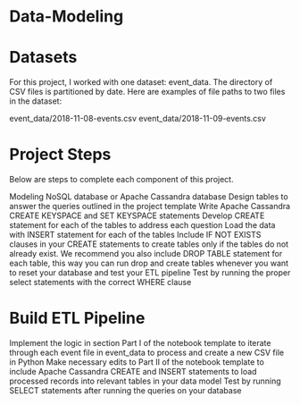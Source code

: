 # Data-Modeling

# Datasets
For this project, I worked with one dataset: event_data. The directory of CSV files is partitioned by date. Here are examples of file paths to two files in the dataset:

event_data/2018-11-08-events.csv
event_data/2018-11-09-events.csv

# Project Steps
Below are steps to complete each component of this project.

Modeling NoSQL database or Apache Cassandra database
Design tables to answer the queries outlined in the project template
Write Apache Cassandra CREATE KEYSPACE and SET KEYSPACE statements
Develop CREATE statement for each of the tables to address each question
Load the data with INSERT statement for each of the tables
Include IF NOT EXISTS clauses in your CREATE statements to create tables only if the tables do not already exist. We recommend you also include DROP TABLE statement for each table, this way you can run drop and create tables whenever you want to reset your database and test your ETL pipeline
Test by running the proper select statements with the correct WHERE clause

# Build ETL Pipeline
Implement the logic in section Part I of the notebook template to iterate through each event file in event_data to process and create a new CSV file in Python
Make necessary edits to Part II of the notebook template to include Apache Cassandra CREATE and INSERT statements to load processed records into relevant tables in your data model
Test by running SELECT statements after running the queries on your database
